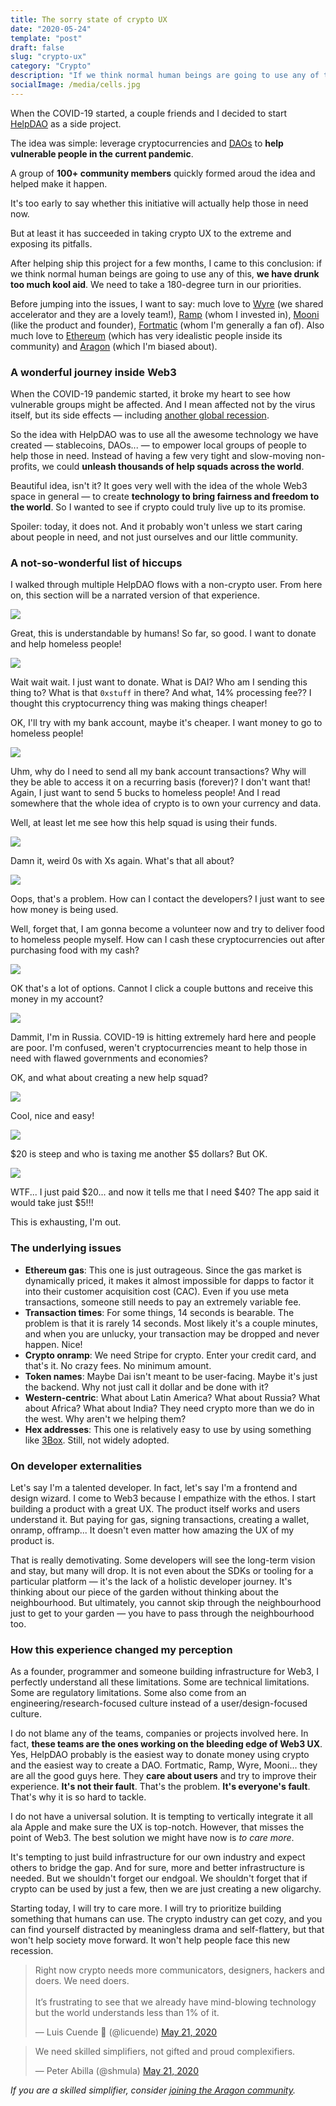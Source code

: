 ```yaml
---
title: The sorry state of crypto UX
date: "2020-05-24"
template: "post"
draft: false
slug: "crypto-ux"
category: "Crypto"
description: "If we think normal human beings are going to use any of this, we have drunk too much kool aid. We need to take a 180-degree turn in our priorities"
socialImage: /media/cells.jpg
---
```


When the COVID-19 started, a couple friends and I decided to start [HelpDAO](https://helpdao.org) as a side project.

The idea was simple: leverage cryptocurrencies and [DAOs](https://aragon.org/dao) to **help vulnerable people in the current pandemic**.

A group of **100+ community members** quickly formed aroud the idea and helped make it happen.

It's too early to say whether this initiative will actually help those in need now.

But at least it has succeeded in taking crypto UX to the extreme and exposing its pitfalls.

After helping ship this project for a few months, I came to this conclusion: if we think normal human beings are going to use any of this, **we have drunk too much kool aid**. We need to take a 180-degree turn in our priorities.

Before jumping into the issues, I want to say: much love to [Wyre](https://sendwyre.com/) (we shared accelerator and they are a lovely team!), [Ramp](ramp.network/) (whom I invested in), [Mooni](https://mooni.tech/) (like the product and founder), [Fortmatic](fortmatic.com/) (whom I'm generally a fan of). Also much love to [Ethereum](https://ethereum.org/) (which has very idealistic people inside its community) and [Aragon](https://aragon.org/) (which I'm biased about).

### A wonderful journey inside Web3

When the COVID-19 pandemic started, it broke my heart to see how vulnerable groups might be affected. And I mean affected not by the virus itself, but its side effects — including [another global recession](https://luisivan.net/posts/what-2020-may-look-like).

So the idea with HelpDAO was to use all the awesome technology we have created — stablecoins, DAOs... — to empower local groups of people to help those in need. Instead of having a few very tight and slow-moving non-profits, we could **unleash thousands of help squads across the world**.

Beautiful idea, isn't it? It goes very well with the idea of the whole Web3 space in general — to create **technology to bring fairness and freedom to the world**. So I wanted to see if crypto could truly live up to its promise.

Spoiler: today, it does not. And it probably won't unless we start caring about people in need, and not just ourselves and our little community.

### A not-so-wonderful list of hiccups

I walked through multiple HelpDAO flows with a non-crypto user. From here on, this section will be a narrated version of that experience.

![](/media/crypto-ux/helpsquad.png)

Great, this is understandable by humans! So far, so good. I want to donate and help homeless people!

![](/media/crypto-ux/wyre.png)

Wait wait wait. I just want to donate. What is DAI? Who am I sending this thing to? What is that `0xstuff` in there? And what, 14% processing fee?? I thought this cryptocurrency thing was making things cheaper!

OK, I'll try with my bank account, maybe it's cheaper. I want money to go to homeless people!

![](/media/crypto-ux/ramp.png)

Uhm, why do I need to send all my bank account transactions? Why will they be able to access it on a recurring basis (forever)? I don't want that! Again, I just want to send 5 bucks to homeless people! And I read somewhere that the whole idea of crypto is to own your currency and data.

Well, at least let me see how this help squad is using their funds.

![](/media/crypto-ux/aragon.png)

Damn it, weird 0s with Xs again. What's that all about?

![](/media/crypto-ux/fortmatic.png)

Oops, that's a problem. How can I contact the developers? I just want to see how money is being used.

Well, forget that, I am gonna become a volunteer now and try to deliver food to homeless people myself. How can I cash these cryptocurrencies out after purchasing food with my cash?

![](/media/crypto-ux/volunteers.png)

OK that's a lot of options. Cannot I click a couple buttons and receive this money in my account?

![](/media/crypto-ux/countries.png)

Dammit, I'm in Russia. COVID-19 is hitting extremely hard here and people are poor. I'm confused, weren't cryptocurrencies meant to help those in need with flawed governments and economies?

OK, and what about creating a new help squad?

![](/media/crypto-ux/newsquad.png)

Cool, nice and easy!

![](/media/crypto-ux/newsquad2.png)

$20 is steep and who is taxing me another \$5 dollars? But OK.

![](/media/crypto-ux/gas.jpg)

WTF... I just paid $20... and now it tells me that I need \$40? The app said it would take just \$5!!!

This is exhausting, I'm out.

### The underlying issues

- **Ethereum gas**: This one is just outrageous. Since the gas market is dynamically priced, it makes it almost impossible for dapps to factor it into their customer acquisition cost (CAC). Even if you use meta transactions, someone still needs to pay an extremely variable fee.
- **Transaction times**: For some things, 14 seconds is bearable. The problem is that it is rarely 14 seconds. Most likely it's a couple minutes, and when you are unlucky, your transaction may be dropped and never happen. Nice!
- **Crypto onramp**: We need Stripe for crypto. Enter your credit card, and that's it. No crazy fees. No minimum amount.
- **Token names**: Maybe Dai isn't meant to be user-facing. Maybe it's just the backend. Why not just call it dollar and be done with it?
- **Western-centric**: What about Latin America? What about Russia? What about Africa? What about India? They need crypto more than we do in the west. Why aren't we helping them?
- **Hex addresses**: This one is relatively easy to use by using something like [3Box](https://3box.io/). Still, not widely adopted.

### On developer externalities
Let's say I'm a talented developer. In fact, let's say I'm a frontend and design wizard. I come to Web3 because I empathize with the ethos. I start building a product with a great UX. The product itself works and users understand it. But paying for gas, signing transactions, creating a wallet, onramp, offramp... It doesn't even matter how amazing the UX of my product is.

That is really demotivating. Some developers will see the long-term vision and stay, but many will drop. It is not even about the SDKs or tooling for a particular platform — it's the lack of a holistic developer journey. It's thinking about our piece of the garden without thinking about the neighbourhood. But ultimately, you cannot skip through the neighbourhood just to get to your garden — you have to pass through the neighbourhood too.

### How this experience changed my perception

As a founder, programmer and someone building infrastructure for Web3, I perfectly understand all these limitations. Some are technical limitations. Some are regulatory limitations. Some also come from an engineering/research-focused culture instead of a user/design-focused culture.

I do not blame any of the teams, companies or projects involved here. In fact, **these teams are the ones working on the bleeding edge of Web3 UX**. Yes, HelpDAO probably is the easiest way to donate money using crypto and the easiest way to create a DAO. Fortmatic, Ramp, Wyre, Mooni... they are all the good guys here. They **care about users** and try to improve their experience. **It's not their fault**. That's the problem. **It's everyone's fault**. That's why it is so hard to tackle.

I do not have a universal solution. It is tempting to vertically integrate it all ala Apple and make sure the UX is top-notch. However, that misses the point of Web3. The best solution we might have now is *to care more*.

It's tempting to just build infrastructure for our own industry and expect others to bridge the gap. And for sure, more and better infrastructure is needed. But we shouldn't forget our endgoal. We shouldn't forget that if crypto can be used by just a few, then we are just creating a new oligarchy.

Starting today, I will try to care more. I will try to prioritize building something that humans can use. The crypto industry can get cozy, and you can find yourself distracted by meaningless drama and self-flattery, but that won't help society move forward. It won't help people face this new recession.

<blockquote class="twitter-tweet"><p lang="en" dir="ltr">Right now crypto needs more communicators, designers, hackers and doers. We need doers.<br><br>It’s frustrating to see that we already have mind-blowing technology but the world understands less than 1% of it.</p>&mdash; Luis Cuende 🦅 (@licuende) <a href="https://twitter.com/licuende/status/1263459041411465216?ref_src=twsrc%5Etfw">May 21, 2020</a></blockquote> <script async src="https://platform.twitter.com/widgets.js" charset="utf-8"></script> 

<blockquote class="twitter-tweet"><p lang="en" dir="ltr">We need skilled simplifiers, not gifted and proud complexifiers.</p>&mdash; Peter Abilla (@shmula) <a href="https://twitter.com/shmula/status/1263474525532041216?ref_src=twsrc%5Etfw">May 21, 2020</a></blockquote> <script async src="https://platform.twitter.com/widgets.js" charset="utf-8"></script> 

*If you are a skilled simplifier, consider [joining the Aragon community](https://discordapp.com/invite/eqQJkdp).*
